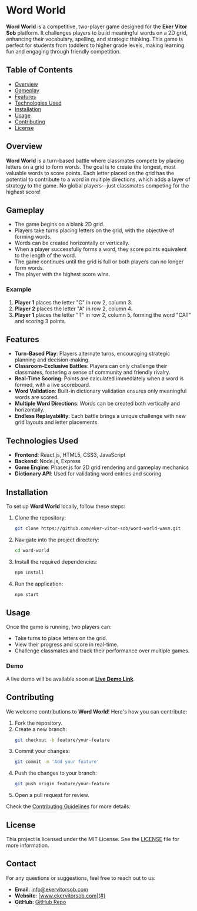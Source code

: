 # Word World

**Word World** is a competitive, two-player game designed for the **Eker Vitor Sob** platform. It challenges players to build meaningful words on a 2D grid, enhancing their vocabulary, spelling, and strategic thinking. This game is perfect for students from toddlers to higher grade levels, making learning fun and engaging through friendly competition.

## Table of Contents
- [Overview](#overview)
- [Gameplay](#gameplay)
- [Features](#features)
- [Technologies Used](#technologies-used)
- [Installation](#installation)
- [Usage](#usage)
- [Contributing](#contributing)
- [License](#license)

## Overview

**Word World** is a turn-based battle where classmates compete by placing letters on a grid to form words. The goal is to create the longest, most valuable words to score points. Each letter placed on the grid has the potential to contribute to a word in multiple directions, which adds a layer of strategy to the game. No global players—just classmates competing for the highest score!

## Gameplay

- The game begins on a blank 2D grid.
- Players take turns placing letters on the grid, with the objective of forming words.
- Words can be created horizontally or vertically.
- When a player successfully forms a word, they score points equivalent to the length of the word.
- The game continues until the grid is full or both players can no longer form words.
- The player with the highest score wins.

### Example
1. **Player 1** places the letter "C" in row 2, column 3.
2. **Player 2** places the letter "A" in row 2, column 4.
3. **Player 1** places the letter "T" in row 2, column 5, forming the word "CAT" and scoring 3 points.

## Features

- **Turn-Based Play**: Players alternate turns, encouraging strategic planning and decision-making.
- **Classroom-Exclusive Battles**: Players can only challenge their classmates, fostering a sense of community and friendly rivalry.
- **Real-Time Scoring**: Points are calculated immediately when a word is formed, with a live scoreboard.
- **Word Validation**: Built-in dictionary validation ensures only meaningful words are scored.
- **Multiple Word Directions**: Words can be created both vertically and horizontally.
- **Endless Replayability**: Each battle brings a unique challenge with new grid layouts and letter placements.

## Technologies Used

- **Frontend**: React.js, HTML5, CSS3, JavaScript
- **Backend**: Node.js, Express
- **Game Engine**: Phaser.js for 2D grid rendering and gameplay mechanics
- **Dictionary API**: Used for validating word entries and scoring

## Installation

To set up **Word World** locally, follow these steps:

1. Clone the repository:
   ```bash
   git clone https://github.com/eker-vitor-sob/word-world-wasm.git
   ```

2. Navigate into the project directory:
   ```bash
   cd word-world
   ```

3. Install the required dependencies:
   ```bash
   npm install
   ```

4. Run the application:
   ```bash
   npm start
   ```

## Usage

Once the game is running, two players can:

- Take turns to place letters on the grid.
- View their progress and score in real-time.
- Challenge classmates and track their performance over multiple games.

### Demo

A live demo will be available soon at [**Live Demo Link**](#).

## Contributing

We welcome contributions to **Word World**! Here's how you can contribute:

1. Fork the repository.
2. Create a new branch:
   ```bash
   git checkout -b feature/your-feature
   ```
3. Commit your changes:
   ```bash
   git commit -m 'Add your feature'
   ```
4. Push the changes to your branch:
   ```bash
   git push origin feature/your-feature
   ```
5. Open a pull request for review.

Check the [Contributing Guidelines](CONTRIBUTING.md) for more details.

## License

This project is licensed under the MIT License. See the [LICENSE](LICENSE) file for more information.

## Contact

For any questions or suggestions, feel free to reach out to us:

- **Email**: info@ekervitorsob.com
- **Website**: [www.ekervitorsob.com](#)
- **GitHub**: [GitHub Repo](https://github.com/eker-vitor-sob/word-world-wasm)
